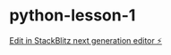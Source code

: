 # python-lesson-1

[Edit in StackBlitz next generation editor ⚡️](https://stackblitz.com/~/github.com/BrianZ0726/python-lesson-1)